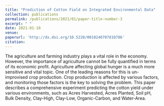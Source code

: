 ```yaml
---
title: "Prediction of Cotton Field on Integrated Environmental Data"
collection: publications
permalink: /publications/2021/01/paper-title-number-3
excerpt: " "
date: 2021-01-10
venue: 
paperurl: 'http://dx.doi.org/10.5220/0010240707810786'
citation: 
---
```

The agriculture and farming industry plays a vital role in the economy. However, the importance of agriculture cannot be fully quantified in terms of its economic profit. Agriculture affecting global hunger is a much more sensitive and vital topic. One of the leading reasons for this is un-improvised crop production. Crop production is affected by various factors, and monitoring those factors is the key to solving the problem. This paper describes a comprehensive experiment predicting the cotton yield under various environments, such as Acres Harvested, Acres Planted, Soil pH, Bulk Density, Clay-High, Clay-Low, Organic-Carbon, and Water-Area.